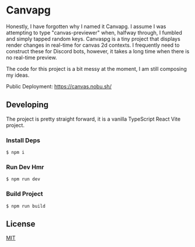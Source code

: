 # Canvapg
Honestly, I have forgotten why I named it Canvapg. I assume I was attempting to
type "canvas-previewer" when, halfway through, I fumbled and simply tapped
random keys. Canvaspg is a tiny project that displays render changes in real-time
for canvas 2d contexts. I frequently need to construct these for Discord bots,
however, it takes a long time when there is no real-time preview.

The code for this project is a bit messy at the moment, I am still composing my ideas.

Public Deployment: https://canvas.nobu.sh/

## Developing
The project is pretty straight forward, it is a vanilla TypeScript React Vite project.

### Install Deps
    $ npm i

### Run Dev Hmr
    $ npm run dev

### Build Project
    $ npm run build

## License
[MIT](https://choosealicense.com/licenses/mit/)
